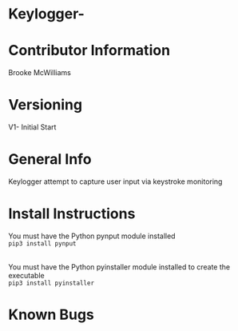 # Keylogger-

Contributor Information
=======================
Brooke McWilliams  

Versioning
==========
V1- Initial Start  

General Info
============
Keylogger attempt to capture user input via keystroke monitoring  

Install Instructions
====================
You must have the Python pynput module installed  
`pip3 install pynput`  
<br>

You must have the Python pyinstaller module installed to create the executable  
`pip3 install pyinstaller`  

Known Bugs
==========
